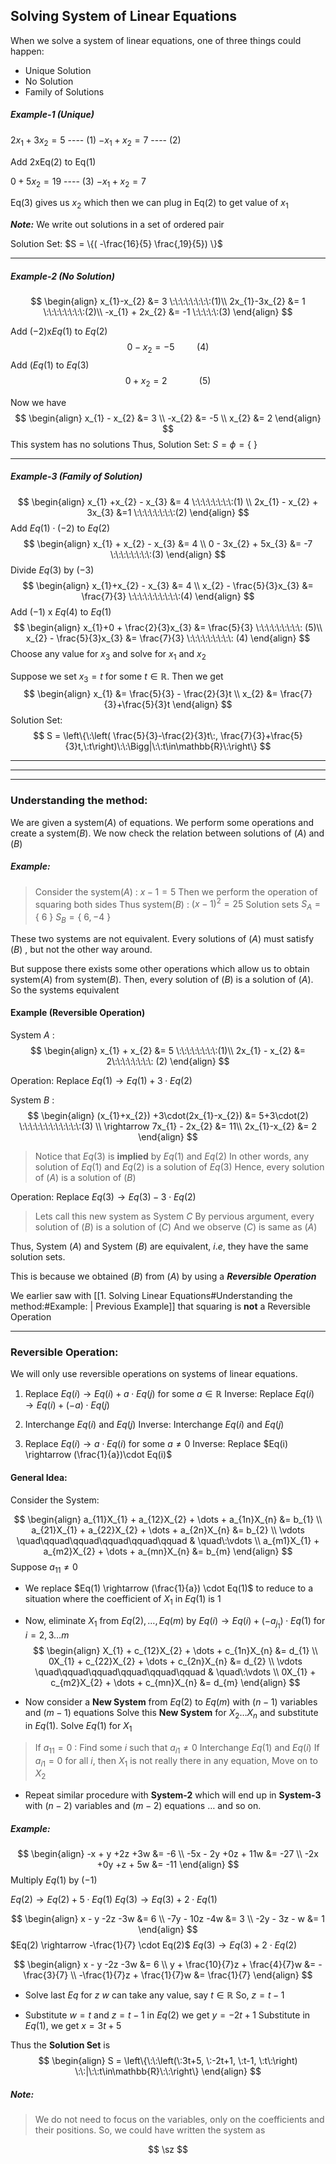 ## Solving System of Linear Equations

When we solve a system of linear equations, one of three things could happen:
- Unique Solution
- No Solution
- Family of Solutions

##### Example-1 (Unique)

$2x_{1} + 3x_{2} = 5$             ---- $(1)$
$-x_{1}+x_{2} = 7$              ---- $(2)$

Add $2$xEq$(2)$ to Eq$(1)$

$0 + 5x_{2} = 19$              ---- $(3)$
$-x_{1}+x_{2}=7$ 

Eq$(3)$ gives us $x_{2}$  which then we can plug in Eq$(2)$ to get value of $x_{1}$

***Note:*** We write out solutions in a set of ordered pair

Solution Set: $S = \{( -\frac{16}{5} \frac{,19}{5}) \}$

--------------

##### Example-2 (No Solution)

$$
\begin{align}
x_{1}-x_{2} &= 3  \:\:\:\:\:\:\:\:(1)\\
2x_{1}-3x_{2} &= 1  \:\:\:\:\:\:\:\:(2)\\
-x_{1} + 2x_{2} &= -1 \:\:\:\:\:(3)
\end{align}
$$

Add $(-2)$x$Eq(1)$ to $Eq(2)$
$$
0-x_{2} = -5 \:\:\:\:\:\:\:\:\:(4)
$$
Add $(Eq(1)$ to $Eq(3)$
$$
0+x_{2}=2 \:\:\:\:\:\:\:\:\:\:\:\:\:(5)
$$

Now we have
$$
\begin{align}
x_{1} - x_{2} &= 3 \\
-x_{2} &= -5 \\
x_{2} &= 2
\end{align}
$$
This system has no solutions
Thus,
Solution Set: $S = \phi = \{\:\}$

----------------

##### Example-3 (Family of Solution)

$$
\begin{align}
x_{1} +x_{2} - x_{3} &= 4 \:\:\:\:\:\:\:\:(1) \\
2x_{1} - x_{2} + 3x_{3} &=1 \:\:\:\:\:\:\:\:(2)
\end{align}
$$
Add $Eq(1) \cdot (-2)$  to  $Eq(2)$
$$
\begin{align}
x_{1} + x_{2} - x_{3} &= 4 \\
0 - 3x_{2} + 5x_{3} &= -7 \:\:\:\:\:\:\:\:(3)
\end{align}
$$
Divide $Eq(3)$  by  $(-3)$
$$
\begin{align}
x_{1}+x_{2} - x_{3} &= 4 \\
x_{2} - \frac{5}{3}x_{3} &= \frac{7}{3} \:\:\:\:\:\:\:\:\:\:(4)
\end{align}
$$
Add $(-1)$ x $Eq(4)$  to  $Eq(1)$
$$
\begin{align}
x_{1}+0 + \frac{2}{3}x_{3} &= \frac{5}{3} \:\:\:\:\:\:\:\:\: (5)\\
x_{2} - \frac{5}{3}x_{3} &= \frac{7}{3} \:\:\:\:\:\:\:\:\: (4)
\end{align}
$$
Choose any value for  $x_{3}$  and solve for  $x_{1}$  and $x_{2}$

Suppose we set $x_{3}=t$  for some $t \in \mathbb{R}$.  Then we get
$$
\begin{align}
x_{1} &= \frac{5}{3} - \frac{2}{3}t  \\
x_{2} &= \frac{7}{3}+\frac{5}{3}t
\end{align}
$$
Solution Set:
$$
S = \left\{\:\left( \frac{5}{3}-\frac{2}{3}t\:, \frac{7}{3}+\frac{5}{3}t,\:t\right)\:\:\Bigg|\:\:t\in\mathbb{R}\:\right\}
$$

----------------








----


----

### Understanding the method:

We are given a system$(A)$ of equations. We perform some operations and create a system$(B)$.
We now check the relation between solutions of $(A)$ and $(B)$

##### Example:
>Consider the system$(A)$ : $x-1=5$
>Then we perform the operation of squaring both sides
>Thus system$(B)$ : $(x-1)^{2} = 25$
>Solution sets
>$S_{A} = \{\:6\:\}$
>$S_{B} = \{\:6,-4\:\}$

These two systems are not equivalent. Every solutions of $(A)$ must satisfy $(B)$ , but not the other way around.

But suppose there exists some other operations which allow us to obtain system$(A)$ from system$(B)$.  Then, every solution of $(B)$ is a solution of $(A)$.
So the systems equivalent

#### Example (Reversible Operation)

System $A$ :
$$
\begin{align}
x_{1} + x_{2} &= 5  \:\:\:\:\:\:\:\:(1)\\
2x_{1} - x_{2} &= 2\:\:\:\:\:\:\:\: (2)
\end{align}
$$

Operation:  Replace $Eq(1) \rightarrow Eq(1)+3\cdot Eq(2)$

System $B$ :
$$
\begin{align}
(x_{1}+x_{2}) +3\cdot(2x_{1}-x_{2}) &= 5+3\cdot(2) \:\:\:\:\:\:\:\:\:\:\:\:(3) \\
\rightarrow 7x_{1} - 2x_{2} &= 11\\
2x_{1}-x_{2} &= 2 
\end{align}
$$

>Notice that $Eq(3)$ is **implied** by $Eq(1)$ and $Eq(2)$
>In other words, any solution of $Eq(1)$ and $Eq(2)$ is a solution of $Eq(3)$
>Hence, every solution of $(A)$ is a solution of $(B)$

Operation: Replace $Eq(3) \rightarrow Eq(3)-3\cdot Eq(2)$

>Lets call this new system as System $C$
>By pervious argument, every solution of $(B)$ is a solution of $(C)$
>And we observe $(C)$ is same as $(A)$ 

Thus, System $(A)$  and System $(B)$  are equivalent, $i.e$, they have the same solution sets.

This is because we obtained $(B)$ from $(A)$ by using a ***Reversible Operation***

We earlier saw with [[1. Solving Linear Equations#Understanding the method:#Example: | Previous Example]]  that squaring is **not** a Reversible Operation

----------

### Reversible Operation:

We will only use reversible operations on systems of linear equations.

1. Replace $Eq(i) \rightarrow Eq(i) + a \cdot Eq(j)$  for some $a \in \mathbb{R}$
     Inverse:  Replace $Eq(i) \rightarrow Eq(i) + (-a)\cdot Eq(j)$

2.  Interchange $Eq(i)$  and  $Eq(j)$
	  Inverse: Interchange $Eq(i)$  and  $Eq(j)$

3. Replace $Eq(i) \rightarrow a\cdot Eq(i)$   for some  $a \neq 0$
	 Inverse: Replace $Eq(i) \rightarrow (\frac{1}{a})\cdot Eq(i)$
   
#### General Idea:

Consider the System:

$$
\begin{align}
a_{11}X_{1} + a_{12}X_{2} + \dots + a_{1n}X_{n} &= b_{1} \\
a_{21}X_{1} + a_{22}X_{2} + \dots + a_{2n}X_{n} &= b_{2} \\
\vdots \quad\qquad\qquad\qquad\qquad\qquad & \quad\:\vdots \\
a_{m1}X_{1} + a_{m2}X_{2} + \dots + a_{mn}X_{n} &= b_{m}
\end{align} 
$$
Suppose $a_{11} \neq 0$

- We replace $Eq(1) \rightarrow (\frac{1}{a}) \cdot Eq(1)$  to reduce to a situation where the coefficient of $X_{1}$ in $Eq(1)$ is $1$ 

- Now, eliminate $X_{1}$ from $Eq(2),\dots,Eq(m)$ by
  $Eq(i) \rightarrow Eq(i) + (-a_{j_{1}})\cdot Eq(1)$
  for $i = 2,3 \dots m$
$$
\begin{align}
X_{1} + c_{12}X_{2} + \dots + c_{1n}X_{n} &= d_{1} \\
0X_{1} + c_{22}X_{2} + \dots + c_{2n}X_{n} &= d_{2} \\
\vdots \quad\qquad\qquad\qquad\qquad\qquad & \quad\:\vdots \\
0X_{1} + c_{m2}X_{2} + \dots + c_{mn}X_{n} &= d_{m}
\end{align} 
$$

- Now consider a **New System** from $Eq(2)$ to $Eq(m)$ with $(n-1)$ variables and $(m-1)$ equations
  Solve this **New System** for $X_{2}\dots X_{n}$ and substitute in $Eq(1)$. 
  Solve $Eq(1)$ for $X_{1}$

> If $a_{11} = 0$ :
> Find some $i$ such that $a_{i1} \neq 0$
> Interchange $Eq(1)$  and  $Eq(i)$
> If $a_{i1} = 0$ for all $i$, then $X_{1}$ is not really there in any equation, Move on to $X_{2}$

- Repeat similar procedure with **System-2** which will end up in **System-3** with $(n-2)$ variables and $(m-2)$ equations $\dots$ and so on.

##### Example:
$$
\begin{align}
-x + y +2z +3w &= -6 \\
-5x - 2y +0z + 11w &= -27 \\
-2x +0y +z + 5w &= -11
\end{align}
$$
Multiply $Eq(1)$ by $(-1)$

$Eq(2) \rightarrow Eq(2) + 5\cdot Eq(1)$
$Eq(3) \rightarrow Eq(3) + 2\cdot Eq(1)$

$$
\begin{align}
x  - y -2z -3w &= 6 \\
-7y - 10z -4w &= 3  \\
-2y - 3z - w &= 1
\end{align}
$$
$Eq(2) \rightarrow -\frac{1}{7} \cdot Eq(2)$
$Eq(3) \rightarrow Eq(3) +2\cdot Eq(2)$

$$
\begin{align}
x - y -2z -3w &= 6 \\
y + \frac{10}{7}z + \frac{4}{7}w &= -\frac{3}{7} \\
-\frac{1}{7}z + \frac{1}{7}w &= \frac{1}{7}
\end{align}
$$
- Solve last $Eq$ for $z$
  $w$ can take any value, say $t \in \mathbb{R}$
  So, $z = t-1$

- Substitute $w=t$ and $z=t-1$ in $Eq(2)$ we get $y = -2t+1$
  Substitute in $Eq(1)$, we get $x=3t+5$

Thus the **Solution Set** is
$$
\begin{align}
S = \left\{\:\:\left(\:3t+5, \:-2t+1, \:t-1, \:t\:\right) \:\:|\:\:t\in\mathbb{R}\:\:\right\}
\end{align}
$$

##### *Note:*
> We do not need to focus on the variables, only on the coefficients and their positions.
> So, we could have written the system as

$$
\sz
$$
